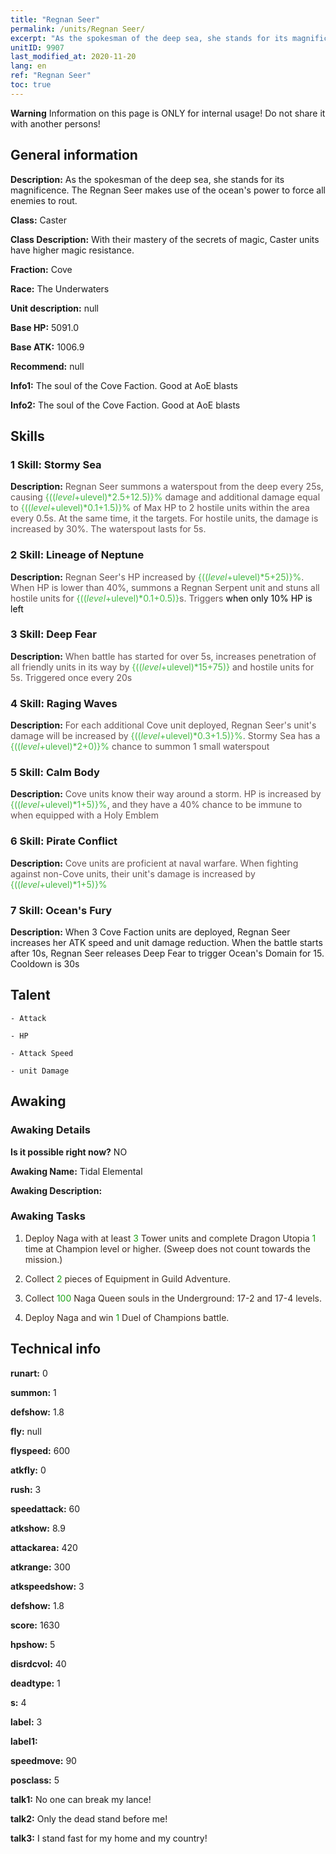 ```yaml
---
title: "Regnan Seer"
permalink: /units/Regnan Seer/
excerpt: "As the spokesman of the deep sea, she stands for its magnificence. The Regnan Seer makes use of the ocean's power to force all enemies to rout."
unitID: 9907
last_modified_at: 2020-11-20
lang: en
ref: "Regnan Seer"
toc: true
---
```

**Warning** Information on this page is ONLY for internal usage! Do not share it with another persons!
## General information
 **Description:** As the spokesman of the deep sea, she stands for its magnificence. The Regnan Seer makes use of the ocean's power to force all enemies to rout.

 **Class:** Caster

 **Class Description:** With their mastery of the secrets of magic, Caster units have higher magic resistance.

 **Fraction:** Cove

 **Race:** The Underwaters

 **Unit description:** null

 **Base HP:** 5091.0

 **Base ATK:** 1006.9

 **Recommend:** null

 **Info1:** The soul of the Cove Faction. Good at AoE blasts

 **Info2:** The soul of the Cove Faction. Good at AoE blasts

## Skills
### 1 Skill: Stormy Sea
 **Description:** <span style="color: #645252">Regnan Seer summons a waterspout from the deep every 25s, causing <span style="color: black"><span style="color: #48b946">{(($level+$ulevel)*2.5+12.5)}%<span style="color: black"><span style="color: #645252"> damage and additional damage equal to <span style="color: black"><span style="color: #48b946">{(($level+$ulevel)*0.1+1.5)}%<span style="color: black"><span style="color: #645252"> of Max HP to 2 hostile units within the area every 0.5s. At the same time, it <span style="color: black"><span style="color: #48b946"><emaciates><span style="color: black"><span style="color: #645252"> the targets. For <deterred> hostile units, the damage is increased by 30%. The waterspout lasts for 5s.<span style="color: black">

### 2 Skill: Lineage of Neptune
 **Description:** <span style="color: #645252">Regnan Seer's HP increased by <span style="color: black"><span style="color: #48b946">{(($level+$ulevel)*5+25)}%<span style="color: black"><span style="color: #645252">. When HP is lower than 40%, summons a Regnan Serpent unit and stuns all hostile units for <span style="color: black"><span style="color: #48b946">{(($level+$ulevel)*0.1+0.5)}<span style="color: black"><span style="color: #645252">s. Triggers <span style="color: #F0F000"><Azure Protection><span style="color: black"> when only 10% HP is left

### 3 Skill: Deep Fear
 **Description:** <span style="color: #645252">When battle has started for over 5s, increases penetration of all friendly units in its way by <span style="color: black"><span style="color: #48b946">{(($level+$ulevel)*15+75)}<span style="color: black"><span style="color: #645252"> and <span style="color: black"><span style="color: #48b946"><Emaciates><span style="color: black"><span style="color: #645252"> hostile units for 5s. Triggered once every 20s<span style="color: black">

### 4 Skill: Raging Waves
 **Description:** <span style="color: #645252">For each additional Cove unit deployed, Regnan Seer's unit's damage will be increased by <span style="color: black"><span style="color: #48b946">{(($level+$ulevel)*0.3+1.5)}%<span style="color: black"><span style="color: #645252">. Stormy Sea has a <span style="color: black"><span style="color: #48b946">{(($level+$ulevel)*2+0)}%<span style="color: black"><span style="color: #645252"> chance to summon 1 small waterspout<span style="color: black">

### 5 Skill: Calm Body
 **Description:** <span style="color: #645252">Cove units know their way around a storm. HP is increased by <span style="color: black"><span style="color: #48b946">{(($level+$ulevel)*1+5)}%<span style="color: black"><span style="color: #645252">, and they have a 40% chance to be immune to <stun> when equipped with a Holy Emblem<span style="color: black">

### 6 Skill: Pirate Conflict
 **Description:** <span style="color: #645252">Cove units are proficient at naval warfare. When fighting against non-Cove units, their unit's damage is increased by <span style="color: black"><span style="color: #48b946">{(($level+$ulevel)*1+5)}%<span style="color: black"><span style="color: #645252"><span style="color: black">

### 7 Skill: Ocean's Fury
 **Description:** When 3 Cove Faction units are deployed, Regnan Seer increases her ATK speed and unit damage reduction. When the battle starts after 10s, Regnan Seer releases Deep Fear to trigger Ocean's Domain for 15. Cooldown is 30s

## Talent

    - Attack

    - HP

    - Attack Speed

    - unit Damage

## Awaking
### Awaking Details
 **Is it possible right now?** NO

 **Awaking Name:** Tidal Elemental

 **Awaking Description:** 

### Awaking Tasks
 1. <span style="color: #3c2a1e">Deploy Naga with at least <span style="color: black"><span style="color: #1ca216">3<span style="color: black"><span style="color: #3c2a1e"> Tower units and complete Dragon Utopia <span style="color: black"><span style="color: #1ca216">1<span style="color: black"><span style="color: #3c2a1e"> time at Champion level or higher. (Sweep does not count towards the mission.)<span style="color: black">

 2. <span style="color: #3c2a1e">Collect <span style="color: black"><span style="color: #1ca216">2<span style="color: black"><span style="color: #3c2a1e"> pieces of Equipment in Guild Adventure.<span style="color: black">

 3. <span style="color: #3c2a1e">Collect <span style="color: black"><span style="color: #1ca216">100<span style="color: black"><span style="color: #3c2a1e"> Naga Queen souls in the Underground: 17-2 and 17-4 levels.<span style="color: black">

 4. <span style="color: #3c2a1e">Deploy Naga and win <span style="color: black"><span style="color: #1ca216">1<span style="color: black"><span style="color: #3c2a1e"> Duel of Champions battle.<span style="color: black">

## Technical info
 **runart:** 0

 **summon:** 1

 **defshow:** 1.8

 **fly:** null

 **flyspeed:** 600

 **atkfly:** 0

 **rush:** 3

 **speedattack:** 60

 **atkshow:** 8.9

 **attackarea:** 420

 **atkrange:** 300

 **atkspeedshow:** 3

 **defshow:** 1.8

 **score:** 1630

 **hpshow:** 5

 **disrdcvol:** 40

 **deadtype:** 1

 **s:** 4

 **label:** 3

 **label1:** 

 **speedmove:** 90

 **posclass:** 5

 **talk1:** No one can break my lance!

 **talk2:** Only the dead stand before me!

 **talk3:** I stand fast for my home and my country!

